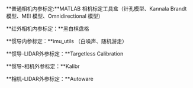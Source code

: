 **普通相机内参标定:**MATLAB 相机标定工具盒（针孔模型、Kannala Brandt 模型、MEI 模型、Omnidirectional 模型）

**红外相机内参标定：**黑白棋盘格

**惯导内参标定：**imu_utils （白噪声、随机游走）

**惯导-LIDAR外参标定：**Targetless Calibration

**惯导-相机外参标定：**Kalibr

**相机-LIDAR外参标定：**Autoware